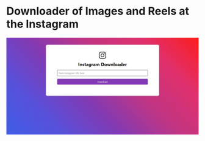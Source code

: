 # Downloader of Images and Reels at the Instagram

![Instagram Downloader](images-README/instagram-downloader.jpeg)